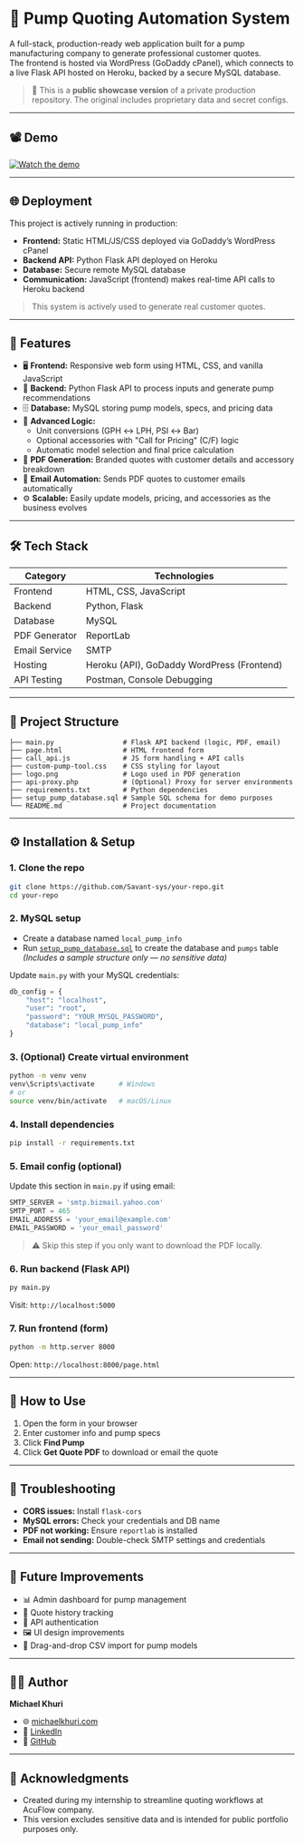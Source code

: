 
# 🚀 Pump Quoting Automation System

A full-stack, production-ready web application built for a pump manufacturing company to generate professional customer quotes.  
The frontend is hosted via WordPress (GoDaddy cPanel), which connects to a live Flask API hosted on Heroku, backed by a secure MySQL database.

> 📌 This is a **public showcase version** of a private production repository. The original includes proprietary data and secret configs.

---

## 📽️ Demo

[![Watch the demo](https://img.youtube.com/vi/JDMOYXBoGl0/0.jpg)](https://youtu.be/JDMOYXBoGl0)

---

## 🌐 Deployment

This project is actively running in production:

- **Frontend:** Static HTML/JS/CSS deployed via GoDaddy’s WordPress cPanel
- **Backend API:** Python Flask API deployed on Heroku
- **Database:** Secure remote MySQL database
- **Communication:** JavaScript (frontend) makes real-time API calls to Heroku backend

> This system is actively used to generate real customer quotes.

---

## 🧩 Features

- 🖥️ **Frontend:** Responsive web form using HTML, CSS, and vanilla JavaScript  
- 🔌 **Backend:** Python Flask API to process inputs and generate pump recommendations  
- 🗄️ **Database:** MySQL storing pump models, specs, and pricing data  
- 🧮 **Advanced Logic:**
  - Unit conversions (GPH ↔ LPH, PSI ↔ Bar)
  - Optional accessories with "Call for Pricing" (C/F) logic
  - Automatic model selection and final price calculation
- 📝 **PDF Generation:** Branded quotes with customer details and accessory breakdown
- 📧 **Email Automation:** Sends PDF quotes to customer emails automatically
- ⚙️ **Scalable:** Easily update models, pricing, and accessories as the business evolves

---

## 🛠️ Tech Stack

| Category        | Technologies                               |
|----------------|--------------------------------------------|
| Frontend       | HTML, CSS, JavaScript                      |
| Backend        | Python, Flask                              |
| Database       | MySQL                                      |
| PDF Generator  | ReportLab                                  |
| Email Service  | SMTP                                       |
| Hosting        | Heroku (API), GoDaddy WordPress (Frontend) |
| API Testing    | Postman, Console Debugging                 |

---

## 📁 Project Structure

```
├── main.py                 # Flask API backend (logic, PDF, email)
├── page.html               # HTML frontend form
├── call_api.js             # JS form handling + API calls
├── custom-pump-tool.css    # CSS styling for layout
├── logo.png                # Logo used in PDF generation
├── api-proxy.php           # (Optional) Proxy for server environments
├── requirements.txt        # Python dependencies
├── setup_pump_database.sql # Sample SQL schema for demo purposes
└── README.md               # Project documentation
```

---

## ⚙️ Installation & Setup

### 1. Clone the repo
```bash
git clone https://github.com/Savant-sys/your-repo.git
cd your-repo
```

### 2. MySQL setup
- Create a database named `local_pump_info`
- Run [`setup_pump_database.sql`](setup_pump_database.sql) to create the database and `pumps` table  
  *(Includes a sample structure only — no sensitive data)*

Update `main.py` with your MySQL credentials:
```python
db_config = {
    "host": "localhost",
    "user": "root",
    "password": "YOUR_MYSQL_PASSWORD",
    "database": "local_pump_info"
}
```

### 3. (Optional) Create virtual environment
```bash
python -m venv venv
venv\Scripts\activate      # Windows
# or
source venv/bin/activate   # macOS/Linux
```

### 4. Install dependencies
```bash
pip install -r requirements.txt
```

### 5. Email config (optional)
Update this section in `main.py` if using email:
```python
SMTP_SERVER = 'smtp.bizmail.yahoo.com'
SMTP_PORT = 465
EMAIL_ADDRESS = 'your_email@example.com'
EMAIL_PASSWORD = 'your_email_password'
```

> ⚠️ Skip this step if you only want to download the PDF locally.

### 6. Run backend (Flask API)
```bash
py main.py
```

Visit: `http://localhost:5000`

### 7. Run frontend (form)
```bash
python -m http.server 8000
```

Open: `http://localhost:8000/page.html`

---

## 🧪 How to Use

1. Open the form in your browser  
2. Enter customer info and pump specs  
3. Click **Find Pump**  
4. Click **Get Quote PDF** to download or email the quote  

---

## 🧯 Troubleshooting

- **CORS issues:** Install `flask-cors`
- **MySQL errors:** Check your credentials and DB name
- **PDF not working:** Ensure `reportlab` is installed
- **Email not sending:** Double-check SMTP settings and credentials

---

## 🔮 Future Improvements

- 📊 Admin dashboard for pump management
- 📂 Quote history tracking
- 🔐 API authentication
- 🖼️ UI design improvements
- 📁 Drag-and-drop CSV import for pump models

---

## 👨‍💻 Author

**Michael Khuri**

- 🌐 [michaelkhuri.com](https://michaelkhuri.com)
- 💼 [LinkedIn](https://linkedin.com/in/michael-khuri)
- 🧩 [GitHub](https://github.com/Savant-sys)

---

## 🙌 Acknowledgments

- Created during my internship to streamline quoting workflows at AcuFlow company.
- This version excludes sensitive data and is intended for public portfolio purposes only.
